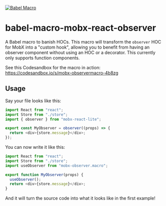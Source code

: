 [![Babel Macro](https://img.shields.io/badge/babel--macro-%F0%9F%8E%A3-f5da55.svg?style=flat-square)](https://github.com/kentcdodds/babel-plugin-macros)

# babel-macro-mobx-react-observer

A Babel macro to banish HOCs. This macro will transform the `observer` HOC for MobX into a "custom hook", allowing you to benefit from having an observer component without using an HOC or a decorator. This currently only supports function components.

See this Codesandbox for the macro in action: https://codesandbox.io/s/mobx-observermacro-4b8zg

## Usage

Say your file looks like this:

```js
import React from "react";
import Store from "./store";
import { observer } from "mobx-react-lite";

export const MyObserver = observer((props) => {
  return <div>{store.message}</div>;
});
```

You can now write it like this:

```js
import React from "react";
import Store from "./store";
import useObserver from "mobx-observer.macro";

export function MyObserver(props) {
  useObserver();
  return <div>{store.message}</div>;
}
```

And it will turn the source code into what it looks like in the first example!
